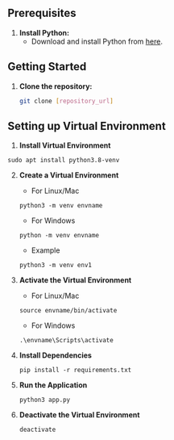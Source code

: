 ## Prerequisites

1. **Install Python:**
   - Download and install Python from [here](https://www.python.org/downloads/).


## Getting Started

1. **Clone the repository:**
   ```bash
   git clone [repository_url]

## Setting up Virtual Environment

  1.  **Install Virtual Environment**
   <pre><code>sudo apt install python3.8-venv</code></pre>

  2. **Create a Virtual Environment**

     - For Linux/Mac
      <pre><code>python3 -m venv envname</code></pre>

     - For Windows
      <pre><code>python -m venv envname</code></pre>

     - Example
      <pre><code>python3 -m venv env1</code></pre>

  3. **Activate the Virtual Environment**
    
      - For Linux/Mac
      <pre><code>source envname/bin/activate</code></pre>

      -  For Windows
      <pre><code>.\envname\Scripts\activate</code></pre>

  4. **Install Dependencies**

      <pre><code>pip install -r requirements.txt</code></pre>

  5. **Run the Application**

      <pre><code>python3 app.py</code></pre>

  6. **Deactivate the Virtual Environment**

      <pre><code>deactivate</code></pre>